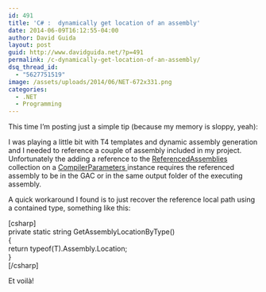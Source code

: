 ```yaml
---
id: 491
title: 'C# :  dynamically get location of an assembly'
date: 2014-06-09T16:12:55-04:00
author: David Guida
layout: post
guid: http://www.davidguida.net/?p=491
permalink: /c-dynamically-get-location-of-an-assembly/
dsq_thread_id:
  - "5627751519"
image: /assets/uploads/2014/06/NET-672x331.png
categories:
  - .NET
  - Programming
---
```

This time I&#8217;m posting just a simple tip (because my memory is sloppy, yeah):

I was playing a little bit with T4 templates and dynamic assembly generation and I needed to reference a couple of assembly included in my project. Unfortunately the adding a reference to the <a title="ReferencedAssemblies" href="http://msdn.microsoft.com/it-it/library/system.codedom.compiler.compilerparameters.referencedassemblies(v=vs.110).aspx" target="_blank">ReferencedAssemblies </a>collection on a <a title="CompilerParameters" href="http://msdn.microsoft.com/en-us/library/system.codedom.compiler.compilerparameters.aspx" target="_blank">CompilerParameters </a>instance requires the referenced assembly to be in the GAC or in the same output folder of the executing assembly.

A quick workaround I found is to just recover the reference local path using a contained type, something like this:

[csharp]  
private static string GetAssemblyLocationByType<T>()  
{  
return typeof(T).Assembly.Location;  
}  
[/csharp]

Et voilà!

<div class="post-details-footer-widgets">
</div>